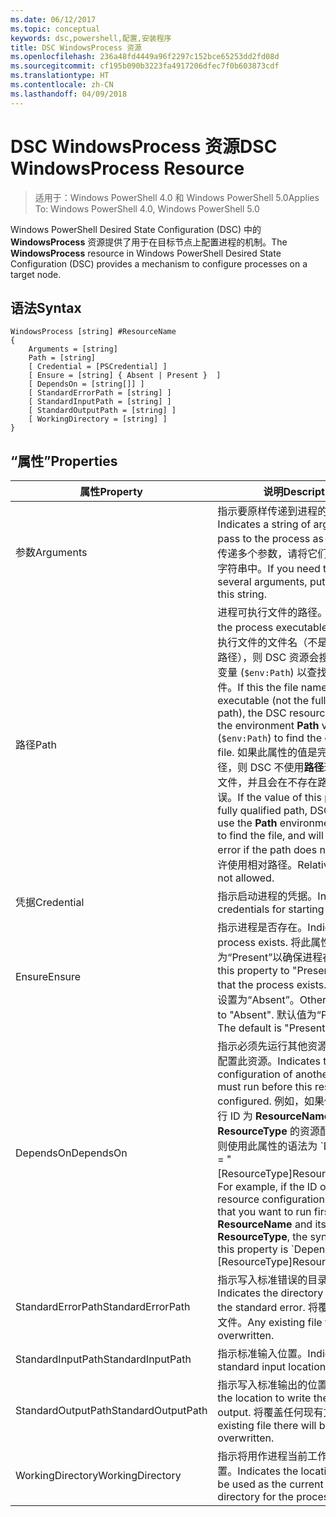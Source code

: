 ```yaml
---
ms.date: 06/12/2017
ms.topic: conceptual
keywords: dsc,powershell,配置,安装程序
title: DSC WindowsProcess 资源
ms.openlocfilehash: 236a48fd4449a96f2297c152bce65253dd2fd08d
ms.sourcegitcommit: cf195b090b3223fa4917206dfec7f0b603873cdf
ms.translationtype: HT
ms.contentlocale: zh-CN
ms.lasthandoff: 04/09/2018
---
```

# <a name="dsc-windowsprocess-resource"></a><span data-ttu-id="7de4d-103">DSC WindowsProcess 资源</span><span class="sxs-lookup"><span data-stu-id="7de4d-103">DSC WindowsProcess Resource</span></span>

> <span data-ttu-id="7de4d-104">适用于：Windows PowerShell 4.0 和 Windows PowerShell 5.0</span><span class="sxs-lookup"><span data-stu-id="7de4d-104">Applies To: Windows PowerShell 4.0, Windows PowerShell 5.0</span></span>

<span data-ttu-id="7de4d-105">Windows PowerShell Desired State Configuration (DSC) 中的 **WindowsProcess** 资源提供了用于在目标节点上配置进程的机制。</span><span class="sxs-lookup"><span data-stu-id="7de4d-105">The **WindowsProcess** resource in Windows PowerShell Desired State Configuration (DSC) provides a mechanism to configure processes on a target node.</span></span>

## <a name="syntax"></a><span data-ttu-id="7de4d-106">语法</span><span class="sxs-lookup"><span data-stu-id="7de4d-106">Syntax</span></span>

```
WindowsProcess [string] #ResourceName
{
    Arguments = [string]
    Path = [string]
    [ Credential = [PSCredential] ]
    [ Ensure = [string] { Absent | Present }  ]
    [ DependsOn = [string[]] ]
    [ StandardErrorPath = [string] ]
    [ StandardInputPath = [string] ]
    [ StandardOutputPath = [string] ]
    [ WorkingDirectory = [string] ]
}
```

## <a name="properties"></a><span data-ttu-id="7de4d-107">“属性”</span><span class="sxs-lookup"><span data-stu-id="7de4d-107">Properties</span></span>
|  <span data-ttu-id="7de4d-108">属性</span><span class="sxs-lookup"><span data-stu-id="7de4d-108">Property</span></span>  |  <span data-ttu-id="7de4d-109">说明</span><span class="sxs-lookup"><span data-stu-id="7de4d-109">Description</span></span>   |
|---|---|
| <span data-ttu-id="7de4d-110">参数</span><span class="sxs-lookup"><span data-stu-id="7de4d-110">Arguments</span></span>| <span data-ttu-id="7de4d-111">指示要原样传递到进程的参数字符串</span><span class="sxs-lookup"><span data-stu-id="7de4d-111">Indicates a string of arguments to pass to the process as-is.</span></span> <span data-ttu-id="7de4d-112">如果需要传递多个参数，请将它们全部放在此字符串中。</span><span class="sxs-lookup"><span data-stu-id="7de4d-112">If you need to pass several arguments, put them all in this string.</span></span>|
| <span data-ttu-id="7de4d-113">路径</span><span class="sxs-lookup"><span data-stu-id="7de4d-113">Path</span></span>| <span data-ttu-id="7de4d-114">进程可执行文件的路径。</span><span class="sxs-lookup"><span data-stu-id="7de4d-114">The path to the process executable.</span></span> <span data-ttu-id="7de4d-115">如果这是可执行文件的文件名（不是完全限定的路径），则 DSC 资源会搜索环境**路径**变量 (`$env:Path`) 以查找可执行文件。</span><span class="sxs-lookup"><span data-stu-id="7de4d-115">If this the file name of the executable (not the fully qualified path), the DSC resource will search the environment **Path** variable (`$env:Path`) to find the executable file.</span></span> <span data-ttu-id="7de4d-116">如果此属性的值是完全限定的路径，则 DSC 不使用**路径**环境变量查找文件，并且会在不存在路径时引发错误。</span><span class="sxs-lookup"><span data-stu-id="7de4d-116">If the value of this property is a fully qualified path, DSC will not use the **Path** environment variable to find the file, and will throw an error if the path does not exist.</span></span> <span data-ttu-id="7de4d-117">不允许使用相对路径。</span><span class="sxs-lookup"><span data-stu-id="7de4d-117">Relative paths are not allowed.</span></span>|
| <span data-ttu-id="7de4d-118">凭据</span><span class="sxs-lookup"><span data-stu-id="7de4d-118">Credential</span></span>| <span data-ttu-id="7de4d-119">指示启动进程的凭据。</span><span class="sxs-lookup"><span data-stu-id="7de4d-119">Indicates the credentials for starting the process.</span></span>|
| <span data-ttu-id="7de4d-120">Ensure</span><span class="sxs-lookup"><span data-stu-id="7de4d-120">Ensure</span></span>| <span data-ttu-id="7de4d-121">指示进程是否存在。</span><span class="sxs-lookup"><span data-stu-id="7de4d-121">Indicates if the process exists.</span></span> <span data-ttu-id="7de4d-122">将此属性设置为“Present”以确保进程存在。</span><span class="sxs-lookup"><span data-stu-id="7de4d-122">Set this property to "Present" to ensure that the process exists.</span></span> <span data-ttu-id="7de4d-123">否则，将其设置为“Absent”。</span><span class="sxs-lookup"><span data-stu-id="7de4d-123">Otherwise, set it to "Absent".</span></span> <span data-ttu-id="7de4d-124">默认值为“Present”。</span><span class="sxs-lookup"><span data-stu-id="7de4d-124">The default is "Present".</span></span>|
| <span data-ttu-id="7de4d-125">DependsOn</span><span class="sxs-lookup"><span data-stu-id="7de4d-125">DependsOn</span></span> | <span data-ttu-id="7de4d-126">指示必须先运行其他资源的配置，再配置此资源。</span><span class="sxs-lookup"><span data-stu-id="7de4d-126">Indicates that the configuration of another resource must run before this resource is configured.</span></span> <span data-ttu-id="7de4d-127">例如，如果你想要首先运行 ID 为 __ResourceName__、类型为 __ResourceType__ 的资源配置脚本块，则使用此属性的语法为 \`DependsOn = "[ResourceType]ResourceName"\`\`。</span><span class="sxs-lookup"><span data-stu-id="7de4d-127">For example, if the ID of the resource configuration script block that you want to run first is __ResourceName__ and its type is __ResourceType__, the syntax for using this property is \`DependsOn = "[ResourceType]ResourceName"\`\` .</span></span>|
| <span data-ttu-id="7de4d-128">StandardErrorPath</span><span class="sxs-lookup"><span data-stu-id="7de4d-128">StandardErrorPath</span></span>| <span data-ttu-id="7de4d-129">指示写入标准错误的目录路径。</span><span class="sxs-lookup"><span data-stu-id="7de4d-129">Indicates the directory path to write the standard error.</span></span> <span data-ttu-id="7de4d-130">将覆盖任何现有文件。</span><span class="sxs-lookup"><span data-stu-id="7de4d-130">Any existing file there will be overwritten.</span></span>|
| <span data-ttu-id="7de4d-131">StandardInputPath</span><span class="sxs-lookup"><span data-stu-id="7de4d-131">StandardInputPath</span></span>| <span data-ttu-id="7de4d-132">指示标准输入位置。</span><span class="sxs-lookup"><span data-stu-id="7de4d-132">Indicates the standard input location.</span></span>|
| <span data-ttu-id="7de4d-133">StandardOutputPath</span><span class="sxs-lookup"><span data-stu-id="7de4d-133">StandardOutputPath</span></span>| <span data-ttu-id="7de4d-134">指示写入标准输出的位置。</span><span class="sxs-lookup"><span data-stu-id="7de4d-134">Indicates the location to write the standard output.</span></span> <span data-ttu-id="7de4d-135">将覆盖任何现有文件。</span><span class="sxs-lookup"><span data-stu-id="7de4d-135">Any existing file there will be overwritten.</span></span>|
| <span data-ttu-id="7de4d-136">WorkingDirectory</span><span class="sxs-lookup"><span data-stu-id="7de4d-136">WorkingDirectory</span></span>| <span data-ttu-id="7de4d-137">指示将用作进程当前工作目录的位置。</span><span class="sxs-lookup"><span data-stu-id="7de4d-137">Indicates the location that will be used as the current working directory for the process.</span></span>|